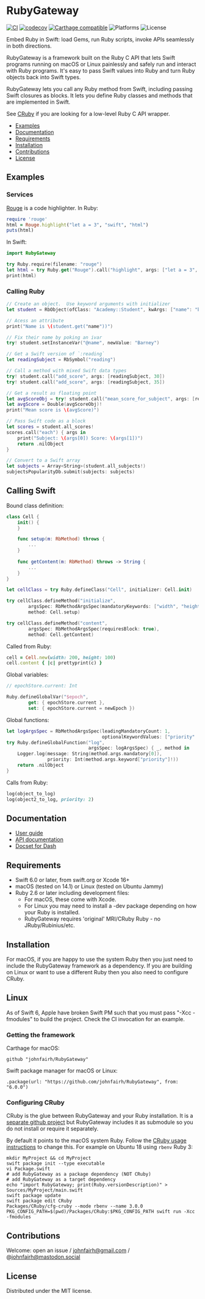 <!--
RubyGateway
README.md
Distributed under the MIT license, see LICENSE.
-->

# RubyGateway

[![CI](https://travis-ci.org/johnfairh/RubyGateway.svg?branch=master)](https://travis-ci.org/johnfairh/RubyGateway)
[![codecov](https://codecov.io/gh/johnfairh/RubyGateway/branch/master/graph/badge.svg)](https://codecov.io/gh/johnfairh/RubyGateway)
[![Carthage compatible](https://img.shields.io/badge/Carthage-compatible-4BC51D.svg?style=flat)](https://github.com/Carthage/Carthage)
![Platforms](https://img.shields.io/badge/platform-macOS%20%7C%20linux-lightgrey.svg)
![License](https://cocoapod-badges.herokuapp.com/l/RubyGateway/badge.png)

Embed Ruby in Swift: load Gems, run Ruby scripts, invoke APIs seamlessly in
both directions.

RubyGateway is a framework built on the Ruby C API that lets Swift programs
running on macOS or Linux painlessly and safely run and interact with Ruby
programs.  It's easy to pass Swift values into Ruby and turn Ruby objects
back into Swift types.

RubyGateway lets you call any Ruby method from Swift, including passing Swift
closures as blocks.  It lets you define Ruby classes and methods that are
implemented in Swift.

See [CRuby](https://github.com/johnfairh/CRuby) if you are looking for a
low-level Ruby C API wrapper.

* [Examples](#examples)
* [Documentation](#documentation)
* [Requirements](#requirements)
* [Installation](#installation)
* [Contributions](#contributions)
* [License](#license)

## Examples

### Services

[Rouge](https://github.com/jneen/rouge) is a code highlighter.  In Ruby:
```ruby
require 'rouge'
html = Rouge.highlight("let a = 3", "swift", "html")
puts(html)
```

In Swift:
```swift
import RubyGateway

try Ruby.require(filename: "rouge")
let html = try Ruby.get("Rouge").call("highlight", args: ["let a = 3", "swift", "html"])
print(html)
```

### Calling Ruby

```swift
// Create an object.  Use keyword arguments with initializer
let student = RbObject(ofClass: "Academy::Student", kwArgs: ["name": "barney"])!

// Acess an attribute
print("Name is \(student.get("name"))")

// Fix their name by poking an ivar
try! student.setInstanceVar("@name", newValue: "Barney")

// Get a Swift version of `:reading`
let readingSubject = RbSymbol("reading")

// Call a method with mixed Swift data types
try! student.call("add_score", args: [readingSubject, 30])
try! student.call("add_score", args: [readingSubject, 35])

// Get a result as floating point
let avgScoreObj = try! student.call("mean_score_for_subject", args: [readingSubject])
let avgScore = Double(avgScoreObj)!
print("Mean score is \(avgScore)")

// Pass Swift code as a block
let scores = student.all_scores!
scores.call("each") { args in
    print("Subject: \(args[0]) Score: \(args[1])")
    return .nilObject
}

// Convert to a Swift array
let subjects = Array<String>(student.all_subjects!)
subjectsPopularityDb.submit(subjects: subjects)
```

## Calling Swift

Bound class definition:
```swift
class Cell {
    init() {
    }

    func setup(m: RbMethod) throws {
        ...
    }
    
    func getContent(m: RbMethod) throws -> String {
        ...
    }
}

let cellClass = try Ruby.defineClass("Cell", initializer: Cell.init)

try cellClass.defineMethod("initialize",
        argsSpec: RbMethodArgsSpec(mandatoryKeywords: ["width", "height"])
        method: Cell.setup)

try cellClass.defineMethod("content",
        argsSpec: RbMethodArgsSpec(requiresBlock: true),
        method: Cell.getContent)
```
Called from Ruby:
```ruby
cell = Cell.new(width: 200, height: 100)
cell.content { |c| prettyprint(c) }
```

Global variables:
```swift
// epochStore.current: Int

Ruby.defineGlobalVar("$epoch",
        get: { epochStore.current },
        set: { epochStore.current = newEpoch })
```

Global functions:
```swift
let logArgsSpec = RbMethodArgsSpec(leadingMandatoryCount: 1,
                                   optionalKeywordValues: ["priority" : 0])
try Ruby.defineGlobalFunction("log",
                              argsSpec: logArgsSpec) { _, method in
    Logger.log(message: String(method.args.mandatory[0]),
               priority: Int(method.args.keyword["priority"]!))
    return .nilObject
}
```
Calls from Ruby:
```ruby
log(object_to_log)
log(object2_to_log, priority: 2)
```

## Documentation

* [User guide](https://johnfairh.github.io/RubyGateway/guides/user-guide.html)
* [API documentation](https://johnfairh.github.io/RubyGateway)
* [Docset for Dash](https://johnfairh.github.io/RubyGateway/docsets/RubyGateway.tgz)

## Requirements

* Swift 6.0 or later, from swift.org or Xcode 16+
* macOS (tested on 14.1) or Linux (tested on Ubuntu Jammy)
* Ruby 2.6 or later including development files:
  * For macOS, these come with Xcode.
  * For Linux you may need to install a -dev package depending on how your Ruby
    is installed.
  * RubyGateway requires 'original' MRI/CRuby Ruby - no JRuby/Rubinius/etc.

## Installation

For macOS, if you are happy to use the system Ruby then you just need to include
the RubyGateway framework as a dependency.  If you are building on Linux or want
to use a different Ruby then you also need to configure CRuby.

## Linux

As of Swift 6, Apple have broken Swift PM such that you must pass "-Xcc -fmodules" to build the project.  Check the CI invocation for an example.

### Getting the framework

Carthage for macOS:
```
github "johnfairh/RubyGateway"
```

Swift package manager for macOS or Linux:
```
.package(url: "https://github.com/johnfairh/RubyGateway", from: "6.0.0")
```

### Configuring CRuby

CRuby is the glue between RubyGateway and your Ruby installation.  It is a
[separate github project](https://github.com/johnfairh/CRuby) but RubyGateway
includes it as submodule so you do not install or require it separately.

By default it points to the macOS system Ruby.  Follow the [CRuby usage
instructions](https://github.com/johnfairh/CRuby#usage) to change
this.  For example on Ubuntu 18 using `rbenv` Ruby 3:
```shell
mkdir MyProject && cd MyProject
swift package init --type executable
vi Package.swift
# add RubyGateway as a package dependency (NOT CRuby)
# add RubyGateway as a target dependency
echo "import RubyGateway; print(Ruby.versionDescription)" > Sources/MyProject/main.swift
swift package update
swift package edit CRuby
Packages/CRuby/cfg-cruby --mode rbenv --name 3.0.0
PKG_CONFIG_PATH=$(pwd)/Packages/CRuby:$PKG_CONFIG_PATH swift run -Xcc -fmodules
```

## Contributions

Welcome: open an issue / johnfairh@gmail.com / @johnfairh@mastodon.social

## License

Distributed under the MIT license.
